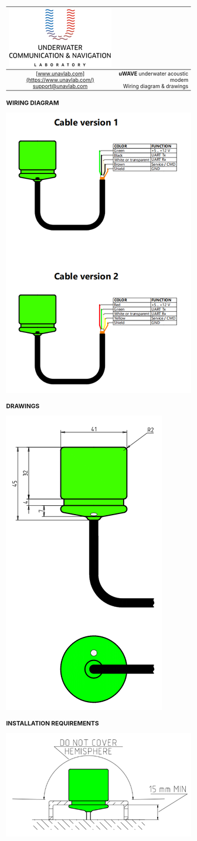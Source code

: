 <div style="page-break-after: always;"></div>

| ![logo](/documentation/sm_logo.png) |  |
| :---: | ---: |
| [www.unavlab.com](https://www.unavlab.com/) <br/> [support@unavlab.com](mailto:support@unavlab.com) | **uWAVE** underwater acoustic modem <br/> Wiring diagram & drawings |

<div style="page-break-after: always;"></div>

### WIRING DIAGRAM
![uWAVE_wiring_diagram_en](/documentation/uWAVE_wiring_diagram_en.png)

<div style="page-break-after: always;"></div>

### DRAWINGS
![uWAVE_drawing](/documentation/uWAVE_drawing.png)

<div style="page-break-after: always;"></div>

### INSTALLATION REQUIREMENTS

![uWAVE_mount](/documentation/uWave_mount.png)

<div style="page-break-after: always;"></div>
